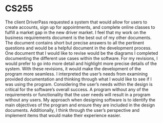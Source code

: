 # CS255

The client DriverPass requested a system that would allow for users to create accounts, sign up for appointments, and complete online classes to fulfill a market gap in the new driver market. I feel that my work on the business requirements document is the best out of my other documents. The document contains short but precise answers to all the pertinent questions and would be a helpful document in the development process. One document that I would like to revise would be the diagrams I completed documenting the different use cases within the software. For my revisions, I would prefer to go into more detail and highlight more precise details of the system. With these revisions, it would make the development of the program more seamless. I interpreted the user’s needs from examining provided documentation and thinking through what I would like to see if I was using the program. Considering the user’s needs within the design is critical for the software’s overall success. A program without any of the requirements or functionality that the user needs will result in a program without any users. My approach when designing software is to identify the main objectives of the program and ensure they are included in the design documents. Additionally, I think through the user’s perspective and implement items that would make their experience easier.
